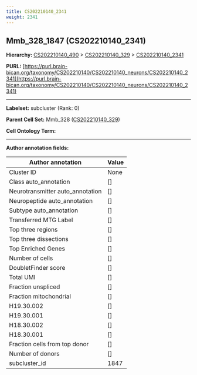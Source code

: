 ```yaml
---
title: CS202210140_2341
weight: 2341
---
```

## Mmb_328_1847 (CS202210140_2341)
<b>Hierarchy: </b>
[CS202210140_490](../CS202210140_490) >
[CS202210140_329](../CS202210140_329) >
[CS202210140_2341](../CS202210140_2341)

**PURL:** [https://purl.brain-bican.org/taxonomy/CS202210140/CS202210140_neurons/CS202210140_2341](https://purl.brain-bican.org/taxonomy/CS202210140/CS202210140_neurons/CS202210140_2341)

---


**Labelset:** subcluster (Rank: 0)

**Parent Cell Set:** Mmb_328 ([CS202210140_329](../CS202210140_329))



**Cell Ontology Term:** 

[MARKER GENES.]: #


---

[TRANSFERRED ANNOTATIONS.]: #


[AUTHOR ANNOTATION FIELDS.]: #


**Author annotation fields:**

| Author annotation | Value |
|-------------------|-------|
|Cluster ID|None|
|Class auto_annotation|[]|
|Neurotransmitter auto_annotation|[]|
|Neuropeptide auto_annotation|[]|
|Subtype auto_annotation|[]|
|Transferred MTG Label|[]|
|Top three regions|[]|
|Top three dissections|[]|
|Top Enriched Genes|[]|
|Number of cells|[]|
|DoubletFinder score|[]|
|Total UMI|[]|
|Fraction unspliced|[]|
|Fraction mitochondrial|[]|
|H19.30.002|[]|
|H19.30.001|[]|
|H18.30.002|[]|
|H18.30.001|[]|
|Fraction cells from top donor|[]|
|Number of donors|[]|
|subcluster_id|1847|
